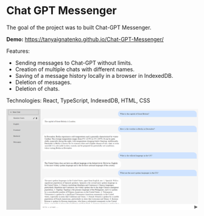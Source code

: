 # Chat GPT Messenger
The goal of the project was to built Chat-GPT Messenger.

__Demo:__ https://tanyaignatenko.github.io/Chat-GPT-Messenger/

Features:
- Sending messages to Chat-GPT without limits.
- Creation of multiple chats with different names.
- Saving of a message history locally in a browser in IndexedDB.
- Deletion of messages.
- Deletion of chats.

Technologies: React, TypeScript, IndexedDB, HTML, CSS

![App demo](assets/demo.png)
